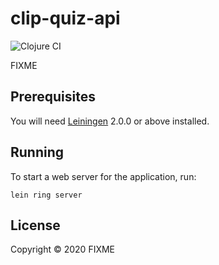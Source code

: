 # clip-quiz-api

![Clojure CI](https://github.com/tkindy/clip-quiz-api/workflows/Clojure%20CI/badge.svg)

FIXME

## Prerequisites

You will need [Leiningen][] 2.0.0 or above installed.

[leiningen]: https://github.com/technomancy/leiningen

## Running

To start a web server for the application, run:

    lein ring server

## License

Copyright © 2020 FIXME
